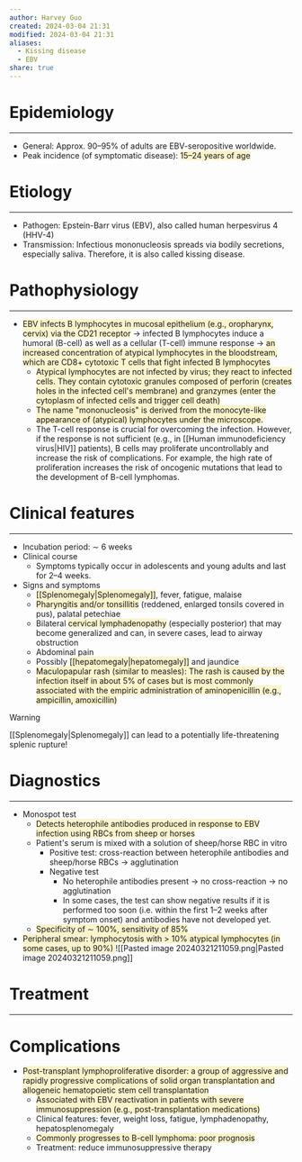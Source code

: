 ```yaml
---
author: Harvey Guo
created: 2024-03-04 21:31
modified: 2024-03-04 21:31
aliases:
  - Kissing disease
  - EBV
share: true
---
```

# Epidemiology
---
- General: Approx. 90–95% of adults are EBV-seropositive worldwide.
- Peak incidence (of symptomatic disease): <span style="background:rgba(240, 200, 0, 0.2)">15–24 years of age</span>

# Etiology
---
- Pathogen: Epstein-Barr virus (EBV), also called human herpesvirus 4 (HHV-4)
- Transmission: Infectious mononucleosis spreads via bodily secretions, especially saliva. Therefore, it is also called kissing disease.

# Pathophysiology
---
- <span style="background:rgba(240, 200, 0, 0.2)">EBV infects B lymphocytes in mucosal epithelium (e.g., oropharynx, cervix) via the CD21 receptor</span> → infected B lymphocytes induce a humoral (B-cell) as well as a cellular (T-cell) immune response  → <span style="background:rgba(240, 200, 0, 0.2)">an increased concentration of atypical lymphocytes in the bloodstream, which are CD8+ cytotoxic T cells that fight infected B lymphocytes</span> 
	- <span style="background:rgba(240, 200, 0, 0.2)">Atypical lymphocytes are not infected by virus; they react to infected cells. They contain cytotoxic granules composed of perforin (creates holes in the infected cell's membrane) and granzymes (enter the cytoplasm of infected cells and trigger cell death)</span>
	- <span style="background:rgba(240, 200, 0, 0.2)">The name "mononucleosis" is derived from the monocyte-like appearance of (atypical) lymphocytes under the microscope.</span>
	- The T-cell response is crucial for overcoming the infection. However, if the response is not sufficient (e.g., in [[Human immunodeficiency virus|HIV]] patients), B cells may proliferate uncontrollably and increase the risk of complications. For example, the high rate of proliferation increases the risk of oncogenic mutations that lead to the development of B-cell lymphomas.

# Clinical features
---
- Incubation period: ∼ 6 weeks
- Clinical course
	- Symptoms typically occur in adolescents and young adults and last for 2–4 weeks.
- Signs and symptoms
	- <span style="background:rgba(240, 200, 0, 0.2)">[[Splenomegaly|Splenomegaly]]</span>, fever, fatigue, malaise 
	- <span style="background:rgba(240, 200, 0, 0.2)">Pharyngitis and/or tonsillitis</span> (reddened, enlarged tonsils covered in pus), palatal petechiae 
	- Bilateral <span style="background:rgba(240, 200, 0, 0.2)">cervical lymphadenopathy</span> (especially posterior) that may become generalized and can, in severe cases, lead to airway obstruction
	- Abdominal pain
	- Possibly <span style="background:rgba(240, 200, 0, 0.2)">[[hepatomegaly|hepatomegaly]]</span> and jaundice 
	- <span style="background:rgba(240, 200, 0, 0.2)">Maculopapular rash (similar to measles): The rash is caused by the infection itself in about 5% of cases but is most commonly associated with the empiric administration of aminopenicillin (e.g., ampicillin, amoxicillin)</span>

>[!warning] 
>[[Splenomegaly|Splenomegaly]] can lead to a potentially life-threatening splenic rupture!
# Diagnostics
---
- Monospot test
	- <span style="background:rgba(240, 200, 0, 0.2)">Detects heterophile antibodies produced in response to EBV infection using RBCs from sheep or horses</span>
	- Patient's serum is mixed with a solution of sheep/horse RBC in vitro
		- Positive test: cross-reaction between heterophile antibodies and sheep/horse RBCs → agglutination
		- Negative test
			- No heterophile antibodies present → no cross-reaction → no agglutination
			- In some cases, the test can show negative results if it is performed too soon (i.e. within the first 1–2 weeks after symptom onset) and antibodies have not developed yet.
	- <span style="background:rgba(240, 200, 0, 0.2)">Specificity of ∼ 100%, sensitivity of 85%</span>
- <span style="background:rgba(240, 200, 0, 0.2)">Peripheral smear: lymphocytosis with > 10% atypical lymphocytes (in some cases, up to 90%) </span>![[Pasted image 20240321211059.png|Pasted image 20240321211059.png]]

# Treatment
---

# Complications
- <span style="background:rgba(240, 200, 0, 0.2)">Post-transplant lymphoproliferative disorder: a group of aggressive and rapidly progressive complications of solid organ transplantation and allogeneic hematopoietic stem cell transplantation</span>
	- <span style="background:rgba(240, 200, 0, 0.2)">Associated with EBV reactivation in patients with severe immunosuppression (e.g., post-transplantation medications)</span>
	- Clinical features: fever, weight loss, fatigue, lymphadenopathy, hepatosplenomegaly
	- <span style="background:rgba(240, 200, 0, 0.2)">Commonly progresses to B-cell lymphoma: poor prognosis</span>
	- Treatment: reduce immunosuppressive therapy